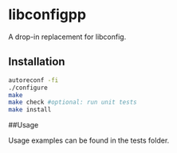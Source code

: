 # libconfigpp
A drop-in replacement for libconfig.

## Installation

```bash
autoreconf -fi
./configure
make
make check #optional: run unit tests
make install
```

##Usage

Usage examples can be found in the tests folder.
